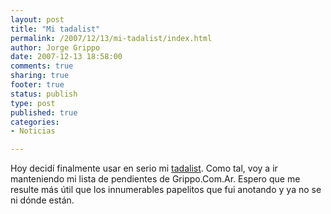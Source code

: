 ```yaml
--- 
layout: post
title: "Mi tadalist"
permalink: /2007/12/13/mi-tadalist/index.html
author: Jorge Grippo
date: 2007-12-13 18:58:00
comments: true
sharing: true
footer: true
status: publish
type: post
published: true
categories: 
- Noticias

---
```

<!-- 46 -->
Hoy decidí finalmente usar en serio mi <a href="http://grippo.tadalist.com/lists/public/462398">tadalist</a>. Como tal, voy a ir manteniendo mi lista de pendientes de Grippo.Com.Ar. Espero que me resulte más útil que los innumerables papelitos que fui anotando y ya no se ni dónde están.

